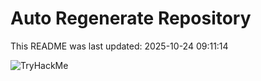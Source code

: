 # Auto Regenerate Repository

This README was last updated: 2025-10-24 09:11:14

 ![TryHackMe](https://tryhackme.com/badge/533634)